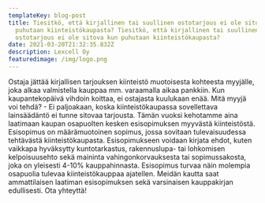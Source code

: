 ```yaml
---
templateKey: blog-post
title: Tiesitkö, että kirjallinen tai suullinen ostotarjous ei ole sitova kun
  puhutaan kiinteistökaupasta? Tiesitkö, että kirjallinen tai suullinen
  ostotarjous ei ole sitova kun puhutaan kiinteistökaupasta?
date: 2021-03-20T21:32:35.832Z
description: Lexcell Oy
featuredimage: /img/logo.png
---
```

Ostaja jättää kirjallisen tarjouksen kiinteistö muotoisesta kohteesta myyjälle, joka alkaa valmistella kauppaa mm. varaamalla aikaa pankkiin. Kun kaupantekopäivä vihdoin koittaa, ei ostajasta kuulukaan enää. Mitä myyjä voi tehdä? - Ei paljoakaan, koska kiinteistökaupassa sovellettava lainsäädäntö ei tunne sitovaa tarjousta. Tämän vuoksi kehotamme aina laatimaan kaupan osapuolten kesken esisopimuksen myyvästä kiinteistöstä. Esisopimus on määrämuotoinen sopimus, jossa sovitaan tulevaisuudessa tehtävästä kiinteistökaupasta. Esisopimukseen voidaan kirjata ehdot, kuten vaikkapa hyväksytty kuntotarkastus, rakennuslupa- tai lohkomisen kelpoisuusehto sekä maininta vahingonkorvauksesta tai sopimussakosta, joka on yleisesti 4-10% kauppahinnasta. Esisopimus turvaa näin molempia osapuolia tulevaa kiinteistökauppaa ajatellen. Meidän kautta saat ammattilaisen laatiman esisopimuksen sekä varsinaisen kauppakirjan edullisesti. Ota yhteyttä! 

